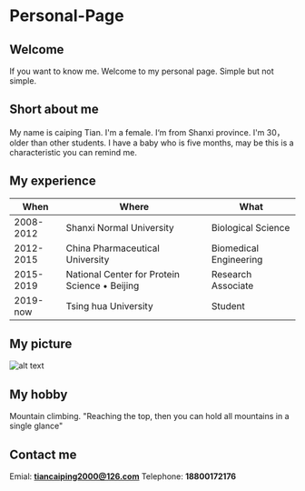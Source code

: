 # Personal-Page
## Welcome
If you want to know me. Welcome to my personal page. Simple but not simple.
## Short about me
My name is caiping Tian. I'm a female. I‘m from Shanxi province. I'm 30，older than other students. I have a baby who is five months, may be this is a characteristic you can remind me.
## My experience
When | Where | What
--- | --- | ---
2008-2012 | Shanxi Normal University | Biological Science
2012-2015 | China Pharmaceutical University | Biomedical Engineering
2015-2019 | National Center for Protein Science • Beijing | Research Associate
2019-now | Tsing hua University | Student

## My picture
![alt text](https://tva1.sinaimg.cn/large/006y8mN6ly1g74m0paslfj30zk0qogoh.jpg)
## My hobby
Mountain climbing.  "Reaching the top, then you can hold all mountains in a single glance"
## Contact me
Emial: **tiancaiping2000@126.com**
Telephone: **18800172176**
